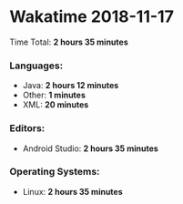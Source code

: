 # Wakatime 2018-11-17

Time Total: **2 hours 35 minutes**

### Languages:
- Java: **2 hours 12 minutes** 
- Other: **1 minutes** 
- XML: **20 minutes** 

### Editors:
- Android Studio: **2 hours 35 minutes** 

### Operating Systems:
- Linux: **2 hours 35 minutes** 

